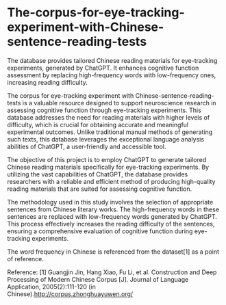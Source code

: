 # The-corpus-for-eye-tracking-experiment-with-Chinese-sentence-reading-tests
The database provides tailored Chinese reading materials for eye-tracking experiments, generated by ChatGPT. It enhances cognitive function assessment by replacing high-frequency words with low-frequency ones, increasing reading difficulty.

The corpus for eye-tracking experiment with Chinese-sentence-reading-tests is a valuable resource designed to support neuroscience research in assessing cognitive function through eye-tracking experiments. This database addresses the need for reading materials with higher levels of difficulty, which is crucial for obtaining accurate and meaningful experimental outcomes. Unlike traditional manual methods of generating such texts, this database leverages the exceptional language analysis abilities of ChatGPT, a user-friendly and accessible tool.

The objective of this project is to employ ChatGPT to generate tailored Chinese reading materials specifically for eye-tracking experiments. By utilizing the vast capabilities of ChatGPT, the database provides researchers with a reliable and efficient method of producing high-quality reading materials that are suited for assessing cognitive function.

The methodology used in this study involves the selection of appropriate sentences from Chinese literary works. The high-frequency words in these sentences are replaced with low-frequency words generated by ChatGPT. This process effectively increases the reading difficulty of the sentences, ensuring a comprehensive evaluation of cognitive function during eye-tracking experiments.

The word frequency in Chinese is referenced from the dataset[1] as a point of reference.

Reference:
[1] Guangjin Jin, Hang Xiao, Fu Li, et al. Construction and Deep Processing of Modern Chinese Corpus [J]. Journal of Language Application, 2005(2):111-120 (in Chinese).http://corpus.zhonghuayuwen.org/
